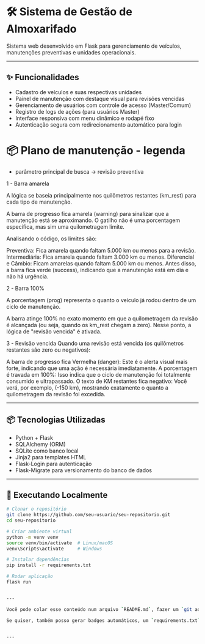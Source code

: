 # 🛠️ Sistema de Gestão de Almoxarifado

Sistema web desenvolvido em Flask para gerenciamento de veículos, manutenções preventivas e unidades operacionais.

---

## ✨ Funcionalidades

- Cadastro de veículos e suas respectivas unidades
- Painel de manutenção com destaque visual para revisões vencidas
- Gerenciamento de usuários com controle de acesso (Master/Comum)
- Registro de logs de ações (para usuários Master)
- Interface responsiva com menu dinâmico e rodapé fixo
- Autenticação segura com redirecionamento automático para login

# 📦 Plano de manutenção - legenda

- parâmetro principal de busca -> revisão preventiva

1 - Barra amarela

A lógica se baseia principalmente nos quilômetros restantes (km_rest) para cada tipo de manutenção.

A barra de progresso fica amarela (warning) para sinalizar que a manutenção está se aproximando. O gatilho não é uma porcentagem específica, mas sim uma quilometragem limite.

Analisando o código, os limites são:

Preventiva: Fica amarela quando faltam 5.000 km ou menos para a revisão.
Intermediária: Fica amarela quando faltam 3.000 km ou menos.
Diferencial e Câmbio: Ficam amarelas quando faltam 5.000 km ou menos.
Antes disso, a barra fica verde (success), indicando que a manutenção está em dia e não há urgência.

2 - Barra 100% 

A porcentagem (prog) representa o quanto o veículo já rodou dentro de um ciclo de manutenção.

A barra atinge 100% no exato momento em que a quilometragem da revisão é alcançada (ou seja, quando os km_rest chegam a zero).
Nesse ponto, a lógica de "revisão vencida" é ativada.

3 - Revisão vencida
Quando uma revisão está vencida (os quilômetros restantes são zero ou negativos):

A barra de progresso fica Vermelha (danger): Este é o alerta visual mais forte, indicando que uma ação é necessária imediatamente.
A porcentagem é travada em 100%: Isso indica que o ciclo de manutenção foi totalmente consumido e ultrapassado.
O texto de KM restantes fica negativo: Você verá, por exemplo, (-150 km), mostrando exatamente o quanto a quilometragem da revisão foi excedida.

---

## 📦 Tecnologias Utilizadas

- Python + Flask
- SQLAlchemy (ORM)
- SQLite como banco local
- Jinja2 para templates HTML
- Flask-Login para autenticação
- Flask-Migrate para versionamento do banco de dados

---

## 🚀 Executando Localmente

```bash
# Clonar o repositório
git clone https://github.com/seu-usuario/seu-repositorio.git
cd seu-repositorio

# Criar ambiente virtual
python -m venv venv
source venv/bin/activate  # Linux/macOS
venv\Scripts\activate     # Windows

# Instalar dependências
pip install -r requirements.txt

# Rodar aplicação
flask run


---

Você pode colar esse conteúdo num arquivo `README.md`, fazer um `git add README.md`, `git commit -m "Adiciona README"` e depois `git push`.

Se quiser, também posso gerar badges automáticos, um `requirements.txt` baseado no seu `venv` ou até preparar um deploy gratuito com o PythonAnywhere ou Render. Só dizer que o time da retaguarda está a postos 🧰😄


---

